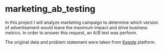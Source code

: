 # marketing_ab_testing

In this project I will analyze marketing campaign to determine which version of advertisement would leave the maximum impact and drive business metrics. In order to answer this request, an A/B test was perform. 

The original data and problem statement were taken from [Kaggle](https://www.kaggle.com/datasets/faviovaz/marketing-ab-testing) platform.
